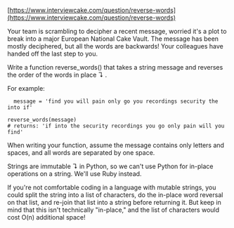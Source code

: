[https://www.interviewcake.com/question/reverse-words](https://www.interviewcake.com/question/reverse-words)

Your team is scrambling to decipher a recent message, worried it's a plot to break into a major European National Cake Vault. The message has been mostly deciphered, but all the words are backwards! Your colleagues have handed off the last step to you.

Write a function reverse_words() that takes a string message and reverses the order of the words in place ↴ .

For example:

```
  message = 'find you will pain only go you recordings security the into if'

reverse_words(message)
# returns: 'if into the security recordings you go only pain will you find'
```

When writing your function, assume the message contains only letters and spaces, and all words are separated by one space.

Strings are immutable ↴ in Python, so we can't use Python for in-place operations on a string. We'll use Ruby instead.

If you're not comfortable coding in a language with mutable strings, you could split the string into a list of characters, do the in-place word reversal on that list, and re-join that list into a string before returning it. But keep in mind that this isn't technically "in-place," and the list of characters would cost O(n) additional space!
